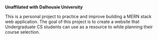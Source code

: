 **Unaffilated with Dalhousie University**

This is a personal project to practice and improve building a MERN stack web application. The goal of this project is to create a website that Undergraduate CS students can use as a resource to 
while planning their course selection. 
